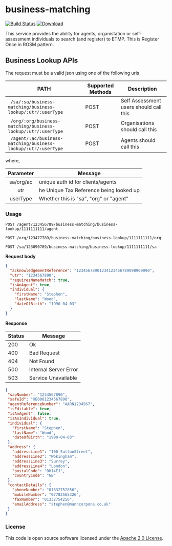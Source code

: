 business-matching
=============
[![Build Status](https://travis-ci.org/hmrc/business-matching.svg?branch=master)](https://travis-ci.org/hmrc/business-matching) [ ![Download](https://api.bintray.com/packages/hmrc/releases/business-matching/images/download.svg) ](https://bintray.com/hmrc/releases/business-matching/_latestVersion)

This service provides the ability for agents, organistation or self-assessment individuals to search (and register) to ETMP. This is Register Once in ROSM pattern.

## Business Lookup APIs

The request must be a valid json using one of the following uris

| PATH | Supported Methods | Description |
|------|-------------------|-------------|
|``` /sa/:sa/business-matching/business-lookup/:utr/:userType``` | POST | Self Assessment users should call this |
|``` /org/:org/business-matching/business-lookup/:utr/:userType``` | POST | Organisations should call this |
|``` /agent/:ac/business-matching/business-lookup/:utr/:userType``` | POST | Agents should call this |

where,

| Parameter | Message                      |
|:--------:|------------------------------|
|    sa/org/ac    | unique auth id for clients/agents  |
|   utr    | he Unique Tax Reference being looked up |
| userType | Whether this is "sa", "org" or "agent" |


### Usage

```POST /agent/123456789/business-matching/business-lookup/1111111111/agent```

```POST /org/123477789/business-matching/business-lookup/1111111111/org```

```POST /sa/123890789/business-matching/business-lookup/1111111111/sa```

 **Request body**

```json
{
  "acknowledgementReference": "12345678901234123456789098909090",
  "utr": "1234567890",
  "requiresNameMatch": true,
  "isAnAgent": true,
  "individual": {
    "firstName": "Stephen",
    "lastName": "Wood",
    "dateOfBirth": "1990-04-03"
  }
}
```
 
 **Response**
 
 | Status | Message     |
 |-------|-------------|
 | 200   | Ok          |
 | 400   | Bad Request |
 | 404   | Not Found   |
 | 500   | Internal Server Error |
 | 503   | Service Unavailable |

 ```json
{
  "sapNumber": "1234567890",
  "safeId": "XE0001234567890",
  "agentReferenceNumber": "AARN1234567",
  "isEditable": true,
  "isAnAgent": false,
  "isAnIndividual": true,
  "individual": {
    "firstName": "Stephen",
    "lastName": "Wood",
    "dateOfBirth": "1990-04-03"
  },
  "address": {
    "addressLine1": "100 SuttonStreet",
    "addressLine2": "Wokingham",
    "addressLine3": "Surrey",
    "addressLine4": "London",
    "postalCode": "DH14EJ",
    "countryCode": "GB"
  },
  "contactDetails": {
    "phoneNumber": "01332752856",
    "mobileNumber": "07782565326",
    "faxNumber": "01332754256",
    "emailAddress": "stephen@manncorpone.co.uk"
  }
}
 ```

### License

This code is open source software licensed under the [Apache 2.0 License].

[Apache 2.0 License]: http://www.apache.org/licenses/LICENSE-2.0.html
